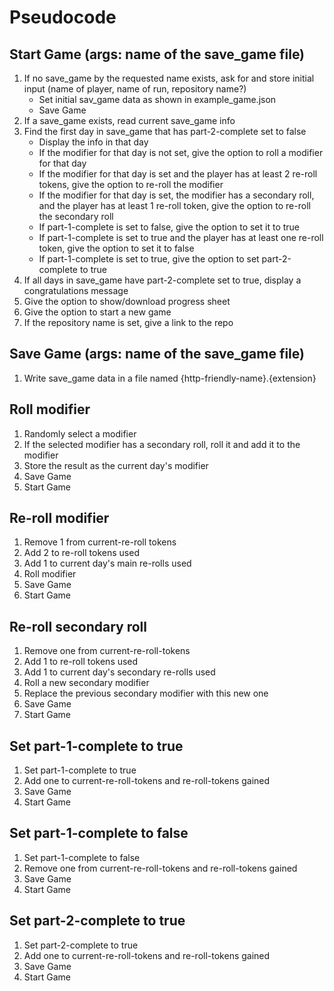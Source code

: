 # Pseudocode

## Start Game (args: name of the save_game file)

1. If no save_game by the requested name exists, ask for and store initial input (name of player, name of run, repository name?)
   - Set initial sav_game data as shown in example_game.json
   - Save Game
2. If a save_game exists, read current save_game info
3. Find the first day in save_game that has part-2-complete set to false
   - Display the info in that day
   - If the modifier for that day is not set, give the option to roll a modifier for that day
   - If the modifier for that day is set and the player has at least 2 re-roll tokens, give the option to re-roll the modifier
   - If the modifier for that day is set, the modifier has a secondary roll, and the player has at least 1 re-roll token, give the option to re-roll the secondary roll
   - If part-1-complete is set to false, give the option to set it to true
   - If part-1-complete is set to true and the player has at least one re-roll token, give the option to set it to false
   - If part-1-complete is set to true, give the option to set part-2-complete to true
4. If all days in save_game have part-2-complete set to true, display a congratulations message
5. Give the option to show/download progress sheet
6. Give the option to start a new game
7. If the repository name is set, give a link to the repo

## Save Game (args: name of the save_game file)

1. Write save_game data in a file named {http-friendly-name}.{extension}

## Roll modifier

1. Randomly select a modifier
2. If the selected modifier has a secondary roll, roll it and add it to the modifier
3. Store the result as the current day's modifier
4. Save Game
5. Start Game

## Re-roll modifier

1. Remove 1 from current-re-roll tokens
2. Add 2 to re-roll tokens used
3. Add 1 to current day's main re-rolls used
4. Roll modifier
5. Save Game
6. Start Game

## Re-roll secondary roll

1. Remove one from current-re-roll-tokens
2. Add 1 to re-roll tokens used
3. Add 1 to current day's secondary re-rolls used
4. Roll a new secondary modifier
5. Replace the previous secondary modifier with this new one
6. Save Game
7. Start Game

## Set part-1-complete to true

1. Set part-1-complete to true
2. Add one to current-re-roll-tokens and re-roll-tokens gained
3. Save Game
4. Start Game

## Set part-1-complete to false

1. Set part-1-complete to false
2. Remove one from current-re-roll-tokens and re-roll-tokens gained
3. Save Game
4. Start Game

## Set part-2-complete to true

1. Set part-2-complete to true
2. Add one to current-re-roll-tokens and re-roll-tokens gained
3. Save Game
4. Start Game
